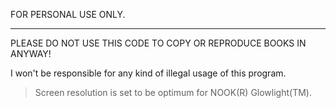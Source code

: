 FOR PERSONAL USE ONLY.
***
PLEASE DO NOT USE THIS CODE TO COPY OR REPRODUCE BOOKS IN ANYWAY!

I won't be responsible for any kind of illegal usage of this program.


>Screen resolution is set to be optimum for NOOK(R) Glowlight(TM).

